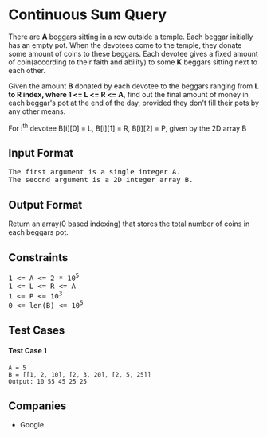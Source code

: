 <h1>Continuous Sum Query</h1>

<p>There are <b>A</b> beggars sitting in a row outside a temple. Each beggar initially has an empty pot. When the devotees come to the temple, they donate some amount of coins to these beggars. Each devotee gives a fixed amount of coin(according to their faith and ability) to some <b>K</b> beggars sitting next to each other.

Given the amount <b>B</b> donated by each devotee to the beggars ranging from <b>L to R index, where 1 <= L <= R <= A</b>, find out the final amount of money in each beggar's pot at the end of the day, provided they don't fill their pots by any other means.

For i<sup>th</sup> devotee B[i][0] = L, B[i][1] = R, B[i][2] = P, given by the 2D array B</p>

<h2>Input Format</h2>

<pre>
The first argument is a single integer A.
The second argument is a 2D integer array B.
</pre>

<h2>Output Format</h2>

<p>Return an array(0 based indexing) that stores the total number of coins in each beggars pot.</p>

<h2>Constraints</h2>

<pre>
1 <= A <= 2 * 10<sup>5</sup>
1 <= L <= R <= A
1 <= P <= 10<sup>3</sup>
0 <= len(B) <= 10<sup>5</sup>
</pre>

<h2>Test Cases</h2>

<h4>Test Case 1</h4>

```
A = 5
B = [[1, 2, 10], [2, 3, 20], [2, 5, 25]]
Output: 10 55 45 25 25
```

<h2>Companies</h2>

<ul>
  <li>Google</li>
</ul>

